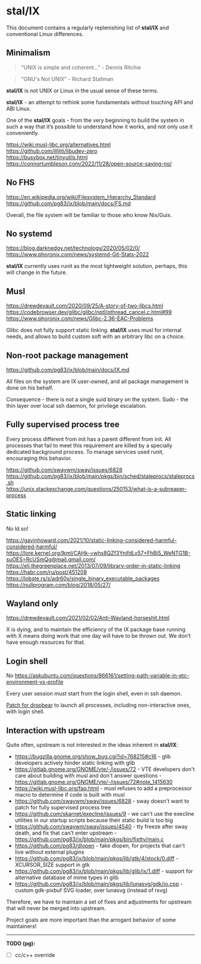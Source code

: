 # stal/IX


This document contains a regularly replenishing list of **stal/IX** and conventional Linux differences.

## Minimalism


> "UNIX is simple and coherent..." - Dennis Ritchie

> "GNU's Not UNIX" -  Richard Stallman

**stal/IX** is not UNIX or Linux in the usual sense of these terms.

**stal/IX** - an attempt to rethink some fundamentals without touching API and ABI Linux.

One of the **stal/IX** goals - from the very beginning to build the system in such a way that it’s possible to understand how it works, and not only use it conveniently.

https://wiki.musl-libc.org/alternatives.html<br>
https://github.com/illiliti/libudev-zero<br>
https://busybox.net/tinyutils.html<br>
https://connortumbleson.com/2022/11/28/open-source-saying-no/

## No FHS

https://en.wikipedia.org/wiki/Filesystem_Hierarchy_Standard<br>
https://github.com/pg83/ix/blob/main/docs/FS.md

Overall, the file system will be familiar to those who know Nix/Guix.

## No systemd

https://blog.darknedgy.net/technology/2020/05/02/0/<br>
https://www.phoronix.com/news/systemd-Git-Stats-2022

**stal/IX** currently uses runit as the most lightweight solution, perhaps, this will change in the future.

## Musl

https://drewdevault.com/2020/09/25/A-story-of-two-libcs.html<br>
https://codebrowser.dev/glibc/glibc/nptl/pthread_cancel.c.html#99<br>
https://www.phoronix.com/news/Glibc-2.36-EAC-Problems

Glibc does not fully support static linking. **stal/IX** uses musl for internal needs, and allows to build custom soft with an arbitrary libc on a choice.

## Non-root package management

https://github.com/pg83/ix/blob/main/docs/IX.md

All files on the system are IX user-owned, and all package management is done on his behalf.

Consequence - there is not a single suid binary on the system. Sudo - the thin layer over local ssh daemon, for privilege escalation.

## Fully supervised process tree

Every process different from init has a parent different from init. All processes that fail to meet this requirement are killed by a specially dedicated background process. To manage services used runit, encouraging this behavior.

https://github.com/swaywm/sway/issues/6828<br>
https://github.com/pg83/ix/blob/main/pkgs/bin/sched/staleprocs/staleprocs.sh<br>
https://unix.stackexchange.com/questions/250153/what-is-a-subreaper-process

## Static linking

No ld.so!

https://gavinhoward.com/2021/10/static-linking-considered-harmful-considered-harmful/<br>
https://lore.kernel.org/lkml/CAHk-=whs8QZf3YnifdLv57+FhBi5_WeNTG1B-suOES=RcUSmQg@mail.gmail.com/<br>
https://eli.thegreenplace.net/2013/07/09/library-order-in-static-linking<br>
https://habr.com/ru/post/451208<br>
https://lobste.rs/s/adr60v/single_binary_executable_packages<br>
https://nullprogram.com/blog/2018/05/27/<br>

## Wayland only

https://drewdevault.com/2021/02/02/Anti-Wayland-horseshit.html

X is dying, and to maintain the efficiency of the IX package base running with X means doing work that one day will have to be thrown out. We don’t have enough resources for that.

## Login shell

No
https://askubuntu.com/questions/866161/setting-path-variable-in-etc-environment-vs-profile

Every user session must start from the login shell, even in ssh daemon.

[Patch for dropbear](https://github.com/pg83/ix/blob/main/pkgs/bin/dropbear/ix.sh#L7) to launch all processes, including non-interactive ones, with login shell.

## Interaction with upstream

Quite often, upstream is not interested in the ideas inherent in **stal/IX**:

* https://bugzilla.gnome.org/show_bug.cgi?id=768215#c16 - glib developers actively hinder static linking with glib
* https://gitlab.gnome.org/GNOME/vte/-/issues/72 - VTE developers don't care about building with musl and don't answer questions - https://gitlab.gnome.org/GNOME/vte/-/issues/72#note_1415630
* https://wiki.musl-libc.org/faq.html - musl refuses to add a preprocessor macro to determine if code is built with musl
* https://github.com/swaywm/sway/issues/6828 - sway doesn't want to patch for fully supervised process tree
* https://github.com/skarnet/execline/issues/9 - we can't use the execline utilities in our startup scripts because their static build is too big
* https://github.com/swaywm/sway/issues/4540 - tty freeze after sway death, and fix that can't enter upstream - https://github.com/pg83/ix/blob/main/pkgs/bin/fixtty/main.c
* https://github.com/pg83/dlopen - fake dlopen, for projects that can't live without external plugins
* https://github.com/pg83/ix/blob/main/pkgs/lib/gtk/4/stock/0.diff - XCURSOR_SIZE support in gtk
* https://github.com/pg83/ix/blob/main/pkgs/lib/glib/ix/1.diff - support for alternative database of mime types in glib
* https://github.com/pg83/ix/blob/main/pkgs/lib/lunasvg/gdk/io.cpp - custom gdk-pixbuf SVG loader, over lunasvg (instead of rsvg)

Therefore, we have to maintain a set of fixes and adjustments for upstream that will never be merged into upstream.

Project goals are more important than the arrogant behavior of some maintainers!

---

**TODO (pg):**
- [ ] cc/c++ override
